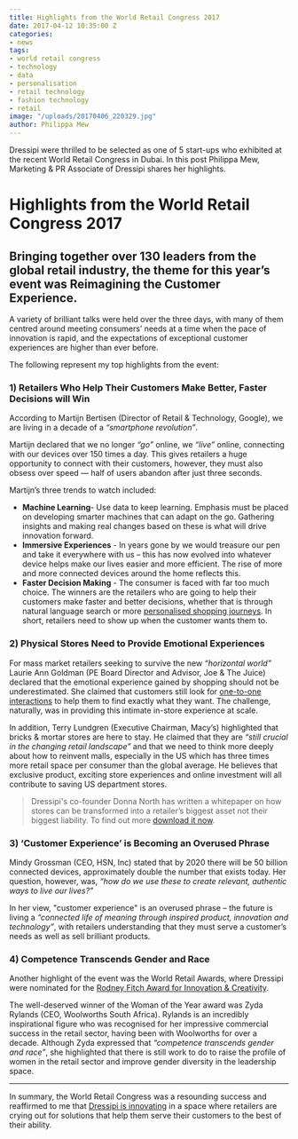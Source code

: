 ```yaml
---
title: Highlights from the World Retail Congress 2017
date: 2017-04-12 10:35:00 Z
categories:
- news
tags:
- world retail congress
- technology
- data
- personalisation
- retail technology
- fashion technology
- retail
image: "/uploads/20170406_220329.jpg"
author: Philippa Mew
---
```


Dressipi were thrilled to be selected as one of 5 start-ups who exhibited at the recent World Retail Congress in Dubai. In this post Philippa Mew, Marketing & PR Associate of Dressipi shares her highlights.

# Highlights from the World Retail Congress 2017

## Bringing together over 130 leaders from the global retail industry, the theme for this year’s event was Reimagining the Customer Experience. 

A variety of brilliant talks were held over the three days, with many of them centred around meeting consumers’ needs at a time when the pace of innovation is rapid, and the expectations of exceptional customer experiences are higher than ever before.

The following represent my top highlights from the event:

### 1) Retailers Who Help Their Customers Make Better, Faster Decisions will Win

According to Martijn Bertisen (Director of Retail & Technology, Google), we are living in a decade of a *“smartphone revolution”*.

Martijn declared that we no longer *“go”* online, we *“live”* online, connecting with our devices over 150 times a day. This gives retailers a huge opportunity to connect with their customers, however, they must also obsess over speed — half of users abandon after just three seconds.

Martijn’s three trends to watch included:

* **Machine Learning**- Use data to keep learning. Emphasis must be placed on developing smarter machines that can adapt on the go. Gathering insights and making real changes based on these is what will drive innovation forward.
* **Immersive Experiences** - In years gone by we would treasure our pen and take it everywhere with us – this has now evolved into whatever device helps make our lives easier and more efficient. The rise of more and more connected devices around the home reflects this.
* **Faster Decision Making** - The consumer is faced with far too much choice. The winners are the retailers who are going to help their customers make faster and better decisions, whether that is through natural language search or more [personalised shopping journeys](https://dressipi.com/solutions/customer-experience/). In short, retailers need to show up when the customer wants them to.

### 2) Physical Stores Need to Provide Emotional Experiences

For mass market retailers seeking to survive the new *“horizontal world”* Laurie Ann Goldman (PE Board Director and Advisor, Joe & The Juice) declared that the emotional experience gained by shopping should not be underestimated. She claimed that customers still look for [one-to-one interactions](https://dressipi.com/one-to-one-personalisation/) to help them to find exactly what they want. The challenge, naturally, was in providing this intimate in-store experience at scale. 

In addition, Terry Lundgren (Executive Chairman, Macy’s) highlighted that bricks & mortar stores are here to stay. He claimed that they are *“still crucial in the changing retail landscape”* and that we need to think more deeply about how to reinvent malls, especially in the US which has three times more retail space per consumer than the global average. He believes that exclusive product, exciting store experiences and online investment will all contribute to saving US department stores.

>Dressipi's co-founder Donna North has written a whitepaper on how stores can be transformed into a retailer’s biggest asset not their biggest liability. To find out more [download it now](https://dressipi.com/downloads/how-dressipi-can-help-retailers-transform-their-biggest-asset-whitepaper/).

### 3) ‘Customer Experience’ is Becoming an Overused Phrase

Mindy Grossman (CEO, HSN, Inc) stated that by 2020 there will be 50 billion connected devices, approximately double the number that exists today. Her question, however, was, *“how do we use these to create relevant, authentic ways to live our lives?”*

In her view, "customer experience" is an overused phrase – the future is living a *“connected life of meaning through inspired product, innovation and technology”*, with retailers understanding that they must serve a customer’s needs as well as sell brilliant products.

### 4) Competence Transcends Gender and Race

Another highlight of the event was the World Retail Awards, where Dressipi were nominated for the [Rodney Fitch Award for Innovation & Creativity](https://dressipi.com/news/).

The well-deserved winner of the Woman of the Year award was Zyda Rylands (CEO, Woolworths South Africa). Rylands is an incredibly inspirational figure who was recognised for her impressive commercial success in the retail sector, having been with Woolworths for over a decade. Although Zyda expressed that *“competence transcends gender and race”*, she highlighted that there is still work to do to raise the profile of women in the retail sector and improve gender diversity in the leadership space.

---

In summary, the World Retail Congress was a resounding success and reaffirmed to me that [Dressipi is innovating](https://dressipi.com/solutions/innovation/) in a space where retailers are crying out for solutions that help them serve their customers to the best of their ability.